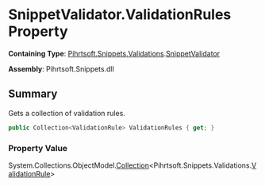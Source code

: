 # SnippetValidator\.ValidationRules Property

**Containing Type**: [Pihrtsoft.Snippets.Validations](../../README.md)\.[SnippetValidator](../README.md)

**Assembly**: Pihrtsoft\.Snippets\.dll

## Summary

Gets a collection of validation rules\.

```csharp
public Collection<ValidationRule> ValidationRules { get; }
```

### Property Value

System\.Collections\.ObjectModel\.[Collection](https://docs.microsoft.com/en-us/dotnet/api/system.collections.objectmodel.collection-1)\<Pihrtsoft\.Snippets\.Validations\.[ValidationRule](../../ValidationRule/README.md)>

